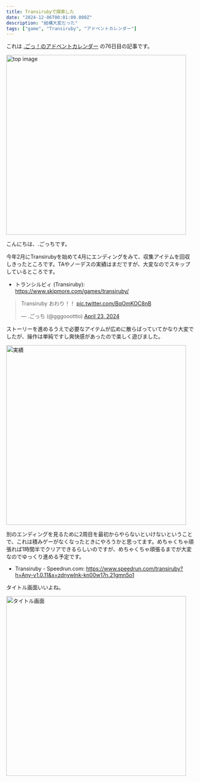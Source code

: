 ```yaml
---
title: Transirubyで探索した
date: "2024-12-06T00:01:00.000Z"
description: "結構大変だった"
tags: ["game", "Transiruby", "アドベントカレンダー"]
---
```


これは [.ごっ！のアドベントカレンダー](https://adventar.org/calendars/10323) の76日目の記事です。

<img width="480" alt="top image" src="/assets/images/posts/20241206-transiruby/img_top.png" />

こんにちは、.ごっちです。

今年2月にTransirubyを始めて4月にエンディングをみて、収集アイテムを回収しきったところです。TAやノーデスの実績はまだですが、大変なのでスキップしているところです。

- トランシルビィ (Transiruby): https://www.skipmore.com/games/transiruby/

<blockquote class="twitter-tweet"><p lang="ja" dir="ltr">Transiruby おわり！！ <a href="https://t.co/BqOmKOC8nB">pic.twitter.com/BqOmKOC8nB</a></p>&mdash; .ごっち (@gggooottto) <a href="https://twitter.com/gggooottto/status/1782802615983886374?ref_src=twsrc%5Etfw">April 23, 2024</a></blockquote>

ストーリーを進めるうえで必要なアイテムが広めに散らばっていてかなり大変でしたが、操作は単純ですし爽快感があったので楽しく遊びました。

<img width="480" alt="実績" src="/assets/images/posts/20241206-transiruby/100.png" />

別のエンディングを見るために2周目を最初からやらないといけないということで、これは積みゲーがなくなったときにやろうかと思ってます。めちゃくちゃ頑張れば1時間半でクリアできるらしいのですが、めちゃくちゃ頑張るまでが大変なのでゆっくり進める予定です。

- Transiruby - Speedrun.com: https://www.speedrun.com/transiruby?h=Any-v1.0.11&x=zdnywlnk-kn00w17n.21gmn5o1

タイトル画面いいよね。

<img width="480" alt="タイトル画面" src="/assets/images/posts/20241206-transiruby/main_title.jpg" />
